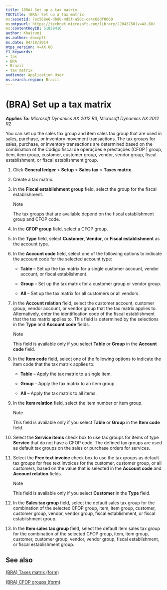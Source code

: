```yaml
---
title: (BRA) Set up a tax matrix
TOCTitle: (BRA) Set up a tax matrix
ms:assetid: 7ec568e6-dbd0-4d5f-a50c-ca4c68df0060
ms:mtpsurl: https://technet.microsoft.com/library/JJ943750(v=AX.60)
ms:contentKeyID: 51028416
author: Khairunj
ms.author: daxcpft
ms.date: 04/18/2014
mtps_version: v=AX.60
f1_keywords:
- tax
- BRA
- Brazil
- tax matrix
audience: Application User
ms.search.region: Brazil
---
```


# (BRA) Set up a tax matrix 


_**Applies To:** Microsoft Dynamics AX 2012 R3, Microsoft Dynamics AX 2012 R2_

You can set up the sales tax group and item sales tax group that are used in sales, purchase, or inventory movement transactions. The tax groups for sales, purchase, or inventory transactions are determined based on the combination of the Código fiscal de operações e prestações (CFOP ) group, item, item group, customer, customer group, vendor, vendor group, fiscal establishment, or fiscal establishment group.

1.  Click **General ledger** \> **Setup** \> **Sales tax** \> **Taxes matrix**.

2.  Create a tax matrix.

3.  In the **Fiscal establishment group** field, select the group for the fiscal establishment.
    

    > [!NOTE]
    > <P>The tax groups that are available depend on the fiscal establishment group and CFOP code.</P>



4.  In the **CFOP group** field, select a CFOP group.

5.  In the **Type** field, select **Customer**, **Vendor**, or **Fiscal establishment** as the account type.

6.  In the **Account code** field, select one of the following options to indicate the account code for the selected account type:
    
      - **Table** – Set up the tax matrix for a single customer account, vendor account, or fiscal establishment.
    
      - **Group** – Set up the tax matrix for a customer group or vendor group.
    
      - **All** – Set up the tax matrix for all customers or all vendors.

7.  In the **Account relation** field, select the customer account, customer group, vendor account, or vendor group that the tax matrix applies to. Alternatively, enter the identification code of the fiscal establishment that the tax matrix applies to. This field is determined by the selections in the **Type** and **Account code** fields.
    

    > [!NOTE]
    > <P>This field is available only if you select <STRONG>Table</STRONG> or <STRONG>Group</STRONG> in the <STRONG>Account code</STRONG> field.</P>



8.  In the **Item code** field, select one of the following options to indicate the item code that the tax matrix applies to:
    
      - **Table** – Apply the tax matrix to a single item.
    
      - **Group** – Apply the tax matrix to an item group.
    
      - **All** – Apply the tax matrix to all items.

9.  In the **Item relation** field, select the item number or item group.
    

    > [!NOTE]
    > <P>This field is available only if you select <STRONG>Table</STRONG> or <STRONG>Group</STRONG> in the <STRONG>Item code</STRONG> field.</P>



10. Select the **Service items** check box to use tax groups for items of type **Service** that do not have a CFOP code. The defined tax groups are used as default tax groups on the sales or purchase orders for services.

11. Select the **Free text invoice** check box to use the tax groups as default tax groups for free text invoices for the customer, customer group, or all customers, based on the value that is selected in the **Account code** and **Account relation** fields.
    

    > [!NOTE]
    > <P>This field is available only if you select <STRONG>Customer</STRONG> in the <STRONG>Type</STRONG> field.</P>



12. In the **Sales tax group** field, select the default sales tax group for the combination of the selected CFOP group, item, item group, customer, customer group, vendor, vendor group, fiscal establishment, or fiscal establishment group.

13. In the **Item sales tax group** field, select the default item sales tax group for the combination of the selected CFOP group, item, item group, customer, customer group, vendor, vendor group, fiscal establishment, or fiscal establishment group.

## See also

[(BRA) Taxes matrix (form)](https://technet.microsoft.com/library/jj923368\(v=ax.60\))

[(BRA) CFOP groups (form)](https://technet.microsoft.com/library/jj923344\(v=ax.60\))

  


